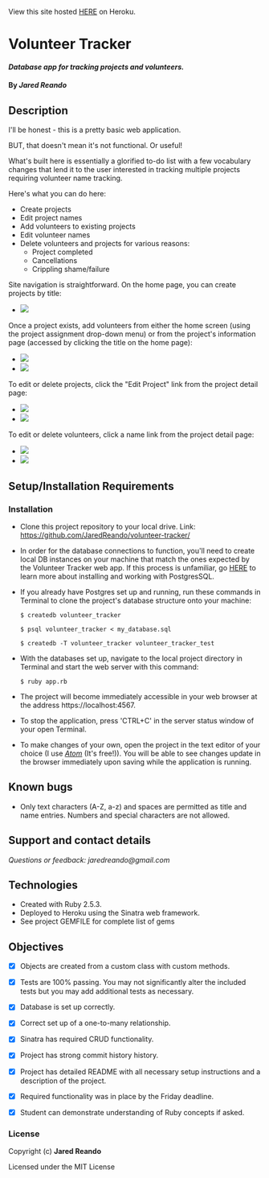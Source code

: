 View this site hosted [HERE](https://glacial-ravine-14472.herokuapp.com/) on Heroku.
# Volunteer Tracker

#### _Database app for tracking projects and volunteers._

#### By _**Jared Reando**_

## Description

I'll be honest - this is a pretty basic web application.

BUT, that doesn't mean it's not functional. Or useful!

What's built here is essentially a glorified to-do list with a few vocabulary changes that lend it to the user interested in tracking multiple projects requiring volunteer name tracking.

Here's what you can do here:
- Create projects
- Edit project names
- Add volunteers to existing projects
- Edit volunteer names
- Delete volunteers and projects for various reasons:
  - Project completed
  - Cancellations
  - Crippling shame/failure

Site navigation is straightforward. On the home page, you can create projects by title:

- <img src="./public/img/screenshot_one.jpg">


Once a project exists, add volunteers from either the home screen (using the project assignment drop-down menu) or from the project's information page (accessed by clicking the title on the home page):

 - <img src="./public/img/screenshot_two.jpg">

 - <img src="./public/img/screenshot_three.jpg">

To edit or delete projects, click the "Edit Project" link from the project detail page:

 - <img src="./public/img/screenshot_four.jpg">

 - <img src="./public/img/screenshot_five.jpg">

To edit or delete volunteers, click a name link from the project detail page:

 - <img src="./public/img/screenshot_six.jpg">

- <img src="./public/img/screenshot_seven.jpg">

## Setup/Installation Requirements

### Installation
* Clone this project repository to your local drive. Link: https://github.com/JaredReando/volunteer-tracker/

* In order for the database connections to function, you'll need to create local DB instances on your machine that match the ones expected by the Volunteer Tracker web app. If this process is unfamiliar, go [HERE](https://www.learnhowtoprogram.com/ruby/ruby-database-basics/installing-postgres-7fb0cff7-a0f5-4b61-a0db-8a928b9f67ef) to learn more about installing and working with PostgresSQL.

* If you already have Postgres set up and running, run these commands in Terminal to clone the project's database structure onto your machine:

  ```
  $ createdb volunteer_tracker
  ```
  ```
  $ psql volunteer_tracker < my_database.sql
  ```
  ```
  $ createdb -T volunteer_tracker volunteer_tracker_test
  ```

* With the databases set up, navigate to the local project directory in Terminal and start the web server with this command:

  ```
  $ ruby app.rb
  ```

* The project will become immediately accessible in your web browser at the address https://localhost:4567.

* To stop the application, press 'CTRL+C' in the server status window of your open Terminal.

* To make changes of your own, open the project in the text editor of your choice (I use _[Atom](https://atom.io/)_ (It's free!)). You will be able to see changes update in the browser immediately upon saving while the application is running.

## Known bugs

* Only text characters (A-Z, a-z) and spaces are permitted as title and name entries. Numbers and special characters are not allowed.

## Support and contact details

_Questions or feedback: jaredreando@gmail.com_

## Technologies

- Created with Ruby 2.5.3.
- Deployed to Heroku using the Sinatra web framework.
- See project GEMFILE for complete list of gems

## Objectives

- [x] Objects are created from a custom class with custom methods.

- [x] Tests are 100% passing. You may not significantly alter the included tests but you may add additional tests as necessary.

- [x] Database is set up correctly.

- [x] Correct set up of a one-to-many relationship.

- [x] Sinatra has required CRUD functionality.

- [x] Project has strong commit history history.

- [x] Project has detailed README with all necessary setup instructions and a description of the project.

- [x] Required functionality was in place by the Friday deadline.

- [x] Student can demonstrate understanding of Ruby concepts if asked.


### License

Copyright (c) **Jared Reando**

Licensed under the MIT License
